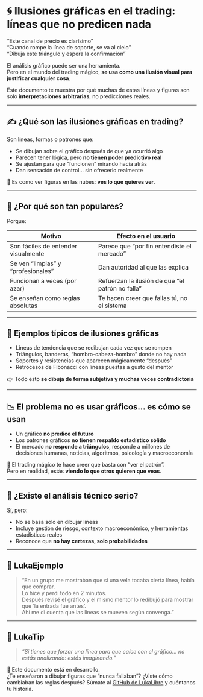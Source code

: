 # 🌀 Ilusiones gráficas en el trading: líneas que no predicen nada

“Este canal de precio es clarísimo”  
“Cuando rompe la línea de soporte, se va al cielo”  
“Dibuja este triángulo y espera la confirmación”

El análisis gráfico puede ser una herramienta.  
Pero en el mundo del trading mágico, **se usa como una ilusión visual para justificar cualquier cosa**.

Este documento te muestra por qué muchas de estas líneas y figuras son solo **interpretaciones arbitrarias**, no predicciones reales.

---

## ✍️ ¿Qué son las ilusiones gráficas en trading?

Son líneas, formas o patrones que:

- Se dibujan sobre el gráfico después de que ya ocurrió algo
- Parecen tener lógica, pero **no tienen poder predictivo real**
- Se ajustan para que “funcionen” mirando hacia atrás
- Dan sensación de control… sin ofrecerlo realmente

📌 Es como ver figuras en las nubes: **ves lo que quieres ver.**

---

## 🧠 ¿Por qué son tan populares?

Porque:

| Motivo                                  | Efecto en el usuario                                  |
|-----------------------------------------|--------------------------------------------------------|
| Son fáciles de entender visualmente     | Parece que “por fin entendiste el mercado”            |
| Se ven “limpias” y “profesionales”      | Dan autoridad al que las explica                      |
| Funcionan a veces (por azar)            | Refuerzan la ilusión de que “el patrón no falla”      |
| Se enseñan como reglas absolutas        | Te hacen creer que fallas tú, no el sistema           |

---

## 🎯 Ejemplos típicos de ilusiones gráficas

- Líneas de tendencia que se redibujan cada vez que se rompen
- Triángulos, banderas, “hombro-cabeza-hombro” donde no hay nada
- Soportes y resistencias que aparecen mágicamente “después”
- Retrocesos de Fibonacci con líneas puestas a gusto del mentor

👉 Todo esto **se dibuja de forma subjetiva y muchas veces contradictoria**

---

## 📉 El problema no es usar gráficos… es cómo se usan

- Un gráfico **no predice el futuro**
- Los patrones gráficos **no tienen respaldo estadístico sólido**
- El mercado **no responde a triángulos**, responde a millones de decisiones humanas, noticias, algoritmos, psicología y macroeconomía

📌 El trading mágico te hace creer que basta con “ver el patrón”.  
Pero en realidad, estás **viendo lo que otros quieren que veas**.

---

## 🧪 ¿Existe el análisis técnico serio?

Sí, pero:

- No se basa solo en dibujar líneas
- Incluye gestión de riesgo, contexto macroeconómico, y herramientas estadísticas reales
- Reconoce que **no hay certezas, solo probabilidades**

---

## 💬 LukaEjemplo

> “En un grupo me mostraban que si una vela tocaba cierta línea, había que comprar.  
> Lo hice y perdí todo en 2 minutos.  
> Después revisé el gráfico y el mismo mentor lo redibujó para mostrar que ‘la entrada fue antes’.  
> Ahí me di cuenta que las líneas se mueven según convenga.”

---

## 🧠 LukaTip

> *“Si tienes que forzar una línea para que calce con el gráfico… no estás analizando: estás imaginando.”*

📌 Este documento está en desarrollo.  
¿Te enseñaron a dibujar figuras que “nunca fallaban”? ¿Viste cómo cambiaban las reglas después? Súmate al [GitHub de LukaLibre](https://github.com/tuusuario/lukalibre) y cuéntanos tu historia.
